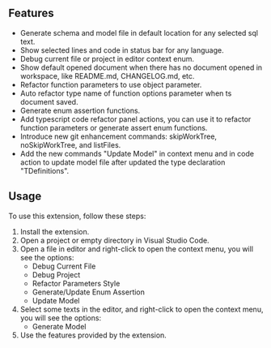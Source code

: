 ## Features

-   Generate schema and model file in default location for any selected sql text.
-   Show selected lines and code in status bar for any language.
-   Debug current file or project in editor context enum.
-   Show default opened document when there has no document opened in workspace, like README.md, CHANGELOG.md, etc.
-   Refactor function parameters to use object parameter.
-   Auto refactor type name of function options parameter when ts document saved.
-   Generate enum assertion functions.
-   Add typescript code refactor panel actions, you can use it to refactor function parameters or generate assert enum functions.
-   Introduce new git enhancement commands: skipWorkTree, noSkipWorkTree, and listFiles.
-   Add the new commands "Update Model" in context menu and in code action to update model file after updated the type declaration "TDefinitions".

## Usage

To use this extension, follow these steps:

1. Install the extension.
2. Open a project or empty directory in Visual Studio Code.
3. Open a file in editor and right-click to open the context menu, you will see the options:
    - Debug Current File
    - Debug Project
    - Refactor Parameters Style
    - Generate/Update Enum Assertion
    - Update Model
4. Select some texts in the editor, and right-click to open the context menu, you will see the options:
    - Generate Model
5. Use the features provided by the extension.
